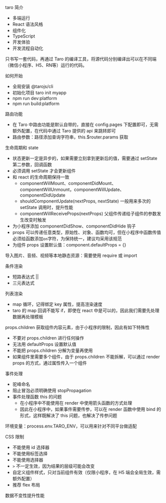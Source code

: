taro 简介
* 多端运行
* React 语法风格
* 组件化
* TypeScript
* 开发体验
* 开发流程自动化

只书写一套代码，再通过 Taro 的编译工具，将源代码分别编译出可以在不同端（微信小程序、H5、RN等）运行的代码。

如何开始
* 全局安装 @tarojs/cli
* 初始化项目 taro init myapp
* npm run dev:platform
* npm run build:platform

路由功能
* 在 Taro 中路由功能是默认自带的，直接在 config.pages 下配置即可，无需额外配置，在代码中通过 Taro 提供的 api 来跳转即可
* 路由参数：路径添加查询字符串，this.$router.params 获取

生命周期和 state
* 状态更新一定是异步的，如果需要立刻拿到更新后的值，需要通过 setState 第二参数，回调函数
* 必须调用 setState 才会更新组件
* 和 react 的生命周期保持一致
  * componentWillMount、componentDidMount、componentWillUnmount，componentWillUpdate、componentDidUpdate
  * shouldComponentUpdate(nextProps, nextState) 一般用来多次的 setState 调用时，提升性能
  * componentWillReceiveProps(nextProps) 父组件传递给子组件的参数发生改变时触发
* 为小程序添加 componentDidShow、componentDidHide 钩子
* props 可以传递任意类型，原始性、对象、函数均可，但在小程序中函数传值必须给函数添加`on`字符，为保持统一，建议均采用该规范
* 为组件 props 设置默认值：component.defaultProps = {}

导入图片、音频、视频等本地静态资源：需要使用 require 或 import

条件渲染
* 短路表达式 ||
* 三元表达式

列表渲染
* map 循环，记得绑定 key 属性，提高渲染速度
* taro 的 map 回调不能写 if，即使在 react 中是可以的，因此我们需要先处理数据再处理模板

props.children 获取组件内容元素，由于小程序的限制，因此有如下特殊性
* 不要对 props.children 进行任何操作
* 无法用 defaultProps 设置默认值
* 不能把 props.children 分解为变量再使用
* 如果组件里需要多个组件，由于 props.children 不能拆解，可以通过 render props 的方式，通过属性传入一个组件

事件处理
* 驼峰命名
* 阻止冒泡必须明确使用 stopPropagation
* 事件处理函数 this 的问题
  * 在小程序中不能使用在 render 中使用箭头函数的方式处理
  * 因此在小程序中，如果事件需要传参，可以在 render 函数中使用 bind 的形式，这样既解决了 this 问题，也解决了传参问题

环境变量：process.env.TARO_ENV，可以用来针对不同平台做适配

CSS 限制
* 不能使用 id 选择器
* 不能使用标签选择
* 不能使用选择器
* `>` 不一定生效，因为结果的层级可能会改变
* 自定义组件样式，只对当前组件有效（仅限小程序，在 H5 端会全局生效，需额外配置）
* 推荐 flex 布局

数据不变性提升性能
